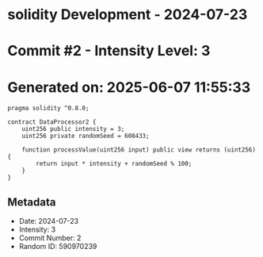 ﻿# solidity Development - 2024-07-23
# Commit #2 - Intensity Level: 3
# Generated on: 2025-06-07 11:55:33
```solidity
pragma solidity ^0.8.0;

contract DataProcessor2 {
    uint256 public intensity = 3;
    uint256 private randomSeed = 608433;

    function processValue(uint256 input) public view returns (uint256) {
        return input * intensity + randomSeed % 100;
    }
}
```
## Metadata
- Date: 2024-07-23
- Intensity: 3
- Commit Number: 2
- Random ID: 590970239
